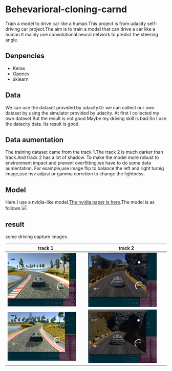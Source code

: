 # Behevarioral-cloning-carnd
Train a model to drive car like a human.This project is from udacity self-driving car project.The aim is to train a model
that can drive a car like a human.It mainly use convolutional neural network to predict the steering angle.

## Denpencies
- Keras
- Opencv
- sklearn

## Data
We can use the dataset provided by udacity.Or we can collect our own dataset by using the simulator provided by udacity.
At first I collected my own dataset.But the result is not good.Maybe my driving skill is bad.So I use the datacity data.
Its result is good.

## Data aumentation

The training dataset came from the track 1.The track 2 is much darker than track.And track 2 has a lot of shadow.
To make the model more robust to environment impact and prevent overfitting,we have to do some data aumentation.
 For example,use image flip to balance the left and right turnig image,use hsv adjust or gamma corrction to change the lightness.


## Model
Here I use a nvidia-like model.[The nvidia paper is here](https://arxiv.org/abs/1604.07316).The model is as follows
![](https://devblogs.nvidia.com/parallelforall/wp-content/uploads/2016/08/cnn-architecture-624x890.png)

## result

some driving capture images.

track 1 | track 2
---|---
<img src="https://github.com/nicholas-tien/Behevarioral-cloning-carnd/blob/master/image/track12.png?raw=true" width="90%" height="25%"> |<img src="https://github.com/nicholas-tien/Behevarioral-cloning-carnd/blob/master/image/track21.png?raw=true" width="90%" height="25%"> 
 <img src="https://github.com/nicholas-tien/Behevarioral-cloning-carnd/blob/master/image/track11.png?raw=true" width="90%" height="25%">|<img src="https://github.com/nicholas-tien/Behevarioral-cloning-carnd/blob/master/image/track22.png?raw=true" width="90%" height="25%"> 


